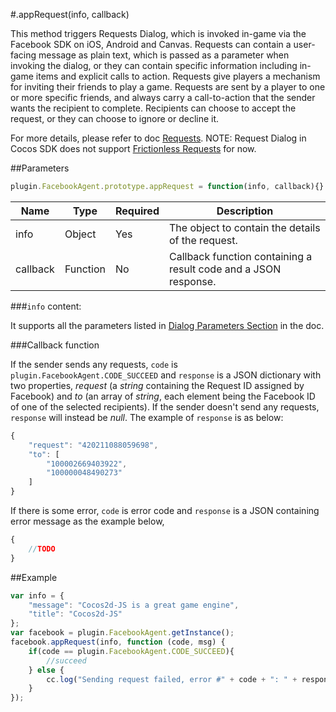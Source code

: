 #.appRequest(info, callback)

This method triggers Requests Dialog, which is invoked in-game via the Facebook SDK on iOS, Android and Canvas. Requests can contain a user-facing message as plain text, which is passed as a parameter when invoking the dialog, or they can contain specific information including in-game items and explicit calls to action. Requests give players a mechanism for inviting their friends to play a game. Requests are sent by a player to one or more specific friends, and always carry a call-to-action that the sender wants the recipient to complete. Recipients can choose to accept the request, or they can choose to ignore or decline it.

For more details, please refer to doc [Requests](http://developers.facebook.com/docs/reference/dialogs/requests/).
NOTE: Request Dialog in Cocos SDK does not support [Frictionless Requests](http://developers.facebook.com/docs/games/requests/#frictionless-requests) for now. 

##Parameters

```javascript
plugin.FacebookAgent.prototype.appRequest = function(info, callback){}
```

|Name|Type|Required|Description|
|----|----|--------|-----------|
|info|Object|Yes|The object to contain the details of the request.|
|callback|Function|No|Callback function containing a result code and a JSON response.|

###`info` content:

It supports all the parameters listed in [Dialog Parameters Section](http://developers.facebook.com/docs/games/requests/#params) in the doc.

###Callback function

If the sender sends any requests, `code` is `plugin.FacebookAgent.CODE_SUCCEED` and `response` is a JSON dictionary with two properties, _request_ (a _string_ containing the Request ID assigned by Facebook) and _to_ (an array of _string_, each element being the Facebook ID of one of the selected recipients). If the sender doesn't send any requests, `response` will instead be _null_. The example of `response` is as below:

```javascript
{
    "request": "420211088059698",
    "to": [
        "100002669403922",
        "100000048490273"
    ]
}
```

If there is some error, `code` is error code and `response` is a JSON containing error message as the example below,

```javascript
{
    //TODO
}
```

##Example

```javascript
var info = {
    "message": "Cocos2d-JS is a great game engine",
    "title": "Cocos2d-JS"
};
var facebook = plugin.FacebookAgent.getInstance();
facebook.appRequest(info, function (code, msg) {
    if(code == plugin.FacebookAgent.CODE_SUCCEED){
        //succeed
    } else {
        cc.log("Sending request failed, error #" + code + ": " + response);
    }
});
```


